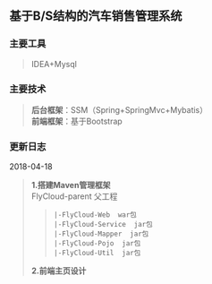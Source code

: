## 基于B/S结构的汽车销售管理系统
### 主要工具
> IDEA+Mysql

### 主要技术
> **后台框架**：SSM（Spring+SpringMvc+Mybatis）  
> **前端框架**：基于Bootstrap

### 更新日志
2018-04-18  
> **1.搭建Maven管理框架**  
> FlyCloud-parent  父工程
>>     |-FlyCloud-Web  war包
>>     |-FlyCloud-Service  jar包
>>     |-FlyCloud-Mapper  jar包
>>     |-FlyCloud-Pojo  jar包
>>     |-FlyCloud-Util  jar包
> **2.前端主页设计**



